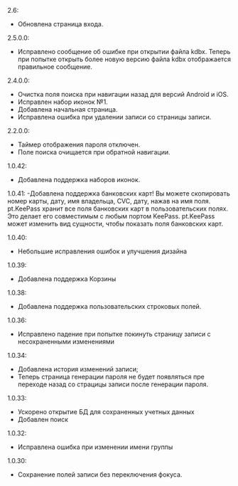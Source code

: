 ﻿2.6:
- Обновлена страница входа.

2.5.0.0:
- Исправлено сообщение об ошибке при открытии файла kdbx. Теперь при попытке открыть более новую версию файла kdbx отображается правильное сообщение.

2.4.0.0:
- Очистка поля поиска при навигации назад для версий Android и iOS.
- Исправлен набор иконок №1.
- Добавлена начальная страница.
- Исправлена ошибка при удалении записи со страницы записи.

2.2.0.0:
- Таймер отображения пароля отключен.
- Поле поиска очищается при обратной навигации. 

1.0.42:
- Добавлена поддержка наборов иконок.

1.0.41:
-Добавлена поддержка банковских карт! 
Вы можете скопировать номер карты, дату, имя владельца, CVC, дату, нажав на имя поля.
pt.KeePass хранит все поля банковских карт в пользовательских полях. Это делает его совместимым с любым портом KeePass. pt.KeePass может изменить вид сущности, чтобы показать поля банковских карт.

1.0.40:
- Небольшие исправления ошибок и улучшения дизайна

1.0.39:
- Добавлена поддержка Корзины

1.0.38:
- Добавлена поддержка пользовательских строковых полей.

1.0.36:
- Исправлено падение при попытке покинуть страницу записи с несохраненными изменениями

1.0.34:
- Добавлена история изменений записи;
- Теперь страница генерации пароля не будет появляться пре переходе назад со страцицы записи после генерации пароля.

1.0.33:
- Ускорено открытие БД для сохраненных учетных данных
- Добавлен поиск

1.0.32:
- Исправлена ошибка при изменении имени группы

1.0.30:
- Сохранение полей записи без переключения фокуса.